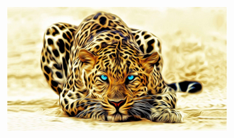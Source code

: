 ![Иллюстрация к проекту](https://github.com/DanilkaZanin/ComputerGraphicsLab/blob/master/src/main/java/org/example/Images/Img1.jpg)
